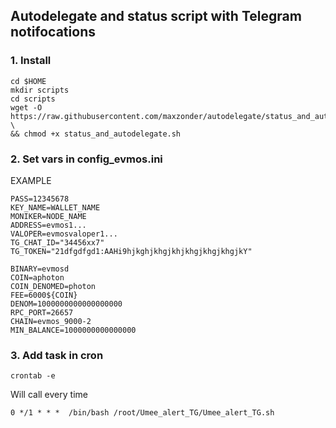 ## Autodelegate and status script with Telegram notifocations

### 1. Install

```
cd $HOME
mkdir scripts
cd scripts
wget -O https://raw.githubusercontent.com/maxzonder/autodelegate/status_and_autodelegate.sh \
&& chmod +x status_and_autodelegate.sh
```

### 2. Set vars in config_evmos.ini

EXAMPLE
```
PASS=12345678
KEY_NAME=WALLET_NAME
MONIKER=NODE_NAME
ADDRESS=evmos1... 
VALOPER=evmosvaloper1...
TG_CHAT_ID="34456xx7"
TG_TOKEN="21dfgdfgd1:AAHi9hjkghjkhgjkhjkhgjkhgjkhgjkY"

BINARY=evmosd
COIN=aphoton
COIN_DENOMED=photon
FEE=6000${COIN}
DENOM=1000000000000000000
RPC_PORT=26657
CHAIN=evmos_9000-2
MIN_BALANCE=1000000000000000
```

### 3. Add task in cron

```
crontab -e
```
 
Will call every time

```
0 */1 * * *  /bin/bash /root/Umee_alert_TG/Umee_alert_TG.sh
```
